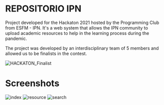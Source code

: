 # REPOSITORIO IPN
Project developed for the Hackaton 2021 hosted by the Programming Club from ESFM - IPN. It's a web system that allows the IPN community to upload academic resources to help in the learning process during the pandemic.
 
The project was developed by an interdisciplinary team of 5 members and allowed us to be finalists in the contest.

![HACKATON_Finalist](https://user-images.githubusercontent.com/65148768/133005659-c048cea5-4764-4b6b-8fc5-5103e396eed3.gif)

# Screenshots

![index](https://user-images.githubusercontent.com/65148768/133005438-e0e05b35-f836-4820-8508-aa7608235445.JPG)
![resource](https://user-images.githubusercontent.com/65148768/133005439-eb754f8e-dd91-49a2-976c-653b7596441a.JPG)
![search](https://user-images.githubusercontent.com/65148768/133005440-3befb21d-8821-4859-9afb-fc20a6ab6632.JPG)
